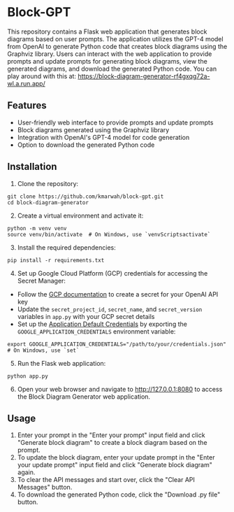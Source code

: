 # Block-GPT

This repository contains a Flask web application that generates block diagrams based on user prompts. The application utilizes the GPT-4 model from OpenAI to generate Python code that creates block diagrams using the Graphviz library. Users can interact with the web application to provide prompts and update prompts for generating block diagrams, view the generated diagrams, and download the generated Python code. You can play around with this at: https://block-diagram-generator-rf4gxqg72a-wl.a.run.app/

## Features

- User-friendly web interface to provide prompts and update prompts
- Block diagrams generated using the Graphviz library
- Integration with OpenAI's GPT-4 model for code generation
- Option to download the generated Python code

## Installation

1. Clone the repository:

```
git clone https://github.com/kmarwah/block-gpt.git
cd block-diagram-generator
```

2. Create a virtual environment and activate it:

```
python -m venv venv
source venv/bin/activate  # On Windows, use `venvScriptsactivate`
```

3. Install the required dependencies:

```
pip install -r requirements.txt
```

4. Set up Google Cloud Platform (GCP) credentials for accessing the Secret Manager:

- Follow the [GCP documentation](https://cloud.google.com/secret-manager/docs/creating-and-accessing-secrets#creating_secrets) to create a secret for your OpenAI API key
- Update the `secret_project_id`, `secret_name`, and `secret_version` variables in `app.py` with your GCP secret details
- Set up the [Application Default Credentials](https://cloud.google.com/docs/authentication/production#automatically) by exporting the `GOOGLE_APPLICATION_CREDENTIALS` environment variable:

```
export GOOGLE_APPLICATION_CREDENTIALS="/path/to/your/credentials.json"  # On Windows, use `set`
```

5. Run the Flask web application:

```
python app.py
```

6. Open your web browser and navigate to http://127.0.0.1:8080 to access the Block Diagram Generator web application.

## Usage

1. Enter your prompt in the "Enter your prompt" input field and click "Generate block diagram" to create a block diagram based on the prompt.
2. To update the block diagram, enter your update prompt in the "Enter your update prompt" input field and click "Generate block diagram" again.
3. To clear the API messages and start over, click the "Clear API Messages" button.
4. To download the generated Python code, click the "Download .py file" button.
